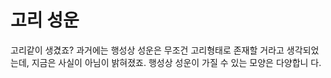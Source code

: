 # 고리 성운

고리같이 생겼죠? 과거에는 행성상 성운은 무조건 고리형태로 존재할 거라고 생각되었
는데, 지금은 사실이 아님이 밝혀졌죠. 행성상 성운이 가질 수 있는 모양은 다양합니
다.
